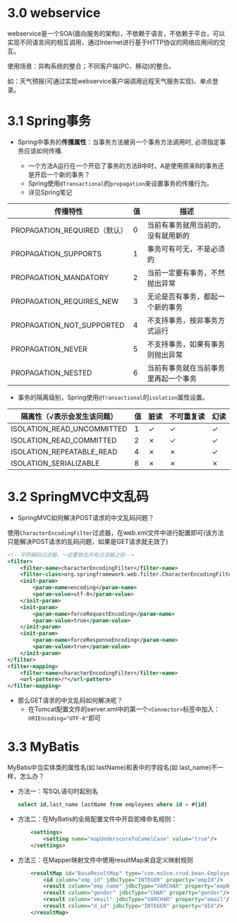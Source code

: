 # 3.0 webservice

webservice是一个SOA(面向服务的架构)，不依赖于语言，不依赖于平台，可以实现不同语言间的相互调用，通过Internet进行基于HTTP协议的网络应用间的交互。

使用场景：异构系统的整合；不同客户端(PC、移动)的整合。

如：天气预报(可通过实现webservice客户端调用远程天气服务实现)、单点登录。



# 3.1 Spring事务

- Spring中事务的**传播属性**：当事务方法被另一个事务方法调用时, 必须指定事务应该如何传播.

  - 一个方法A运行在一个开启了事务的方法B中时，A是使用原来B的事务还是开启一个新的事务？
  - Spring使用`@Transactional`的`propagation`来设置事务的传播行为。
  - 详见Spring笔记


| 传播特性                     | 值   | 描述                                 |
| ---------------------------- | ---- | ------------------------------------ |
| PROPAGATION_REQUIRED（默认） | 0    | 当前有事务就用当前的，没有就用新的   |
| PROPAGATION_SUPPORTS         | 1    | 事务可有可无，不是必须的             |
| PROPAGATION_MANDATORY        | 2    | 当前一定要有事务，不然抛出异常       |
| PROPAGATION_REQUIRES_NEW     | 3    | 无论是否有事务，都起一个新的事务     |
| PROPAGATION_NOT_SUPPORTED    | 4    | 不支持事务，按非事务方式运行         |
| PROPAGATION_NEVER            | 5    | 不支持事务，如果有事务则抛出异常     |
| PROPAGATION_NESTED           | 6    | 当前有事务就在当前事务里再起一个事务 |

 

- 事务的隔离级别，Spring使用`@Transactional`的`isolation`属性设置。

| 隔离性（√表示会发生该问题） | 值   | 脏读 | 不可重复读 | 幻读 |
| --------------------------- | ---- | ---- | ---------- | ---- |
| ISOLATION_READ_UNCOMMITTED  | 1    | ✓    | ✓          | ✓    |
| ISOLATION_READ_COMMITTED    | 2    | ✗    | ✓          | ✓    |
| ISOLATION_REPEATABLE_READ   | 4    | ✗    | ✗          | ✓    |
| ISOLATION_SERIALIZABLE      | 8    | ✗    | ✗          | ✗    |



# 3.2 SpringMVC中文乱码

- SpringMVC如何解决POST请求的中文乱码问题？

使用`CharacterEncodingFilter`过滤器，在web.xml文件中进行配置即可(该方法只能解决POST请求的乱码问题，如果是GET请求就无效了)

```xml
<!--字符编码过滤器，一定要放在所有过滤器之前-->
<filter>
    <filter-name>characterEncodingFilter</filter-name>
    <filter-class>org.springframework.web.filter.CharacterEncodingFilter</filter-class>
    <init-param>
        <param-name>encoding</param-name>
        <param-value>utf-8</param-value>
    </init-param>
    <init-param>
        <param-name>forceRequestEncoding</param-name>
        <param-value>true</param-value>
    </init-param>
    <init-param>
        <param-name>forceResponseEncoding</param-name>
        <param-value>true</param-value>
    </init-param>
</filter>
<filter-mapping>
    <filter-name>characterEncodingFilter</filter-name>
    <url-pattern>/*</url-pattern>
</filter-mapping>
```

- 那么GET请求的中文乱码如何解决呢？
  - 在Tomcat配置文件的server.xml中的第一个`<Connector>`标签中加入：`URIEncoding="UTF-8"`即可



# 3.3 MyBatis

MyBatis中当实体类的属性名(如 lastName)和表中的字段名(如 last_name)不一样，怎么办？

- 方法一：写SQL语句时起别名

  ```sql
  select id,last_name lastName from employees where id = #{id}
  ```

- 方法二：在MyBatis的全局配置文件中开启驼峰命名规则：

  ```xml
      <settings>
          <setting name="mapUnderscoreToCamelCase" value="true"/>
      </settings>
  ```

- 方法三：在Mapper映射文件中使用resultMap来自定义映射规则

  ```xml
      <resultMap id="BaseResultMap" type="com.ms5cm.crud.bean.Employee">
          <id column="emp_id" jdbcType="INTEGER" property="empId"/>
          <result column="emp_name" jdbcType="VARCHAR" property="empName"/>
          <result column="gender" jdbcType="CHAR" property="gender"/>
          <result column="email" jdbcType="VARCHAR" property="email"/>
          <result column="d_id" jdbcType="INTEGER" property="dId"/>
      </resultMap>
  ```

